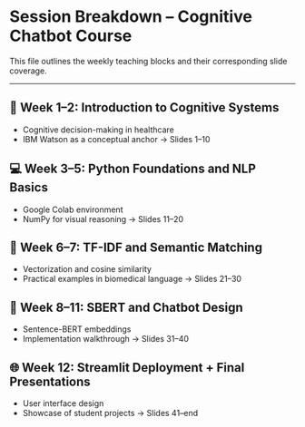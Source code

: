 # Session Breakdown – Cognitive Chatbot Course

This file outlines the weekly teaching blocks and their corresponding slide coverage.

---

## 🧠 Week 1–2: Introduction to Cognitive Systems
- Cognitive decision-making in healthcare
- IBM Watson as a conceptual anchor
→ Slides 1–10

## 💻 Week 3–5: Python Foundations and NLP Basics
- Google Colab environment
- NumPy for visual reasoning
→ Slides 11–20

## 🧠 Week 6–7: TF-IDF and Semantic Matching
- Vectorization and cosine similarity
- Practical examples in biomedical language
→ Slides 21–30

## 🤖 Week 8–11: SBERT and Chatbot Design
- Sentence-BERT embeddings
- Implementation walkthrough
→ Slides 31–40

## 🌐 Week 12: Streamlit Deployment + Final Presentations
- User interface design
- Showcase of student projects
→ Slides 41–end
